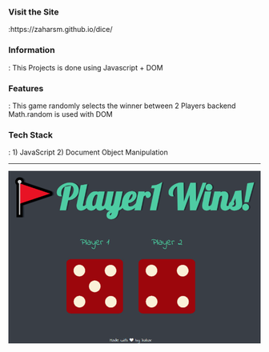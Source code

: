 
<h3>Visit the Site</h3>:https://zaharsm.github.io/dice/ 

<h3>Information </h3>: This Projects is done using Javascript + DOM  

  
<h3>Features </h3>:   
This game randomly selects the winner between 2 Players backend Math.random is used with DOM  

<h3>Tech Stack </h3>:  
1) JavaScript
2) Document Object Manipulation
 
<hr>  

<img src="images/dice.png" > 
